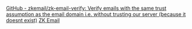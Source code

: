 
[GitHub - zkemail/zk-email-verify: Verify emails with the same trust assumption as the email domain i.e. without trusting our server (because it doesnt exist)](https://github.com/zkemail/zk-email-verify)
[ZK Email](https://prove.email/)
